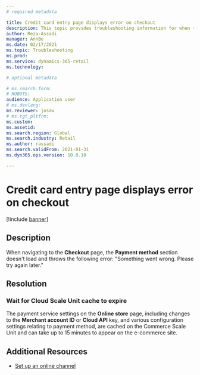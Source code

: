 ```yaml
---
# required metadata

title: Credit card entry page displays error on checkout
description: This topic provides troubleshooting information for when the "Payment method" section doesn't load and throws an error. 
author: Reza-Assadi
manager: AnnBe
ms.date: 02/17/2021
ms.topic: Troubleshooting
ms.prod: 
ms.service: dynamics-365-retail
ms.technology: 

# optional metadata

# ms.search.form: 
# ROBOTS: 
audience: Application user
# ms.devlang: 
ms.reviewer: josaw
# ms.tgt_pltfrm: 
ms.custom: 
ms.assetid: 
ms.search.region: Global
ms.search.industry: Retail
ms.author: rassadi
ms.search.validFrom: 2021-01-31
ms.dyn365.ops.version: 10.0.18

---
```


# Credit card entry page displays error on checkout

[!include [banner](../../includes/banner.md)]

## Description
When navigating to the **Checkout** page, the **Payment method** section doesn't load and throws the following error: "Something went wrong. Please try again later."

## Resolution

### Wait for Cloud Scale Unit cache to expire
The payment service settings on the **Online store** page, including changes to the **Merchant account ID** or **Cloud API** key, and various configuration settings relating to payment method, are cached on the Commerce Scale Unit and can take up to 15 minutes to appear on the e-commerce site.

## Additional Resources
- [Set up an online channel](../channel-setup-online.md)








